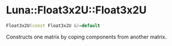 # Luna::Float3x2U::Float3x2U

```c++
Float3x2U(const Float3x2U &)=default
```

Constructs one matrix by coping components from another matrix. 


